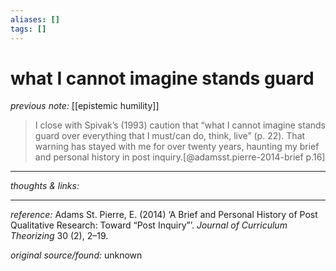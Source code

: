 ```yaml
---
aliases: []
tags: []
---
```


# what I cannot imagine stands guard

_previous note:_ [[epistemic humility]]

>I close with Spivak’s (1993) caution that “what I cannot imagine stands guard over everything that I must/can do, think, live” (p. 22). That warning has stayed with me for over twenty years, haunting my brief and personal history in post inquiry.[@adamsst.pierre-2014-brief p.16]


---

_thoughts & links:_




---

_reference:_ Adams St. Pierre, E. (2014) ‘A Brief and Personal History of Post Qualitative Research: Toward “Post Inquiry”’. _Journal of Curriculum Theorizing_ 30 (2), 2–19.

_original source/found:_ unknown